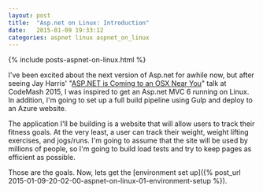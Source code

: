```yaml
---
layout: post
title:  "Asp.net on Linux: Introduction"
date:   2015-01-09 19:33:12
categories: aspnet linux aspnet_on_linux
---
```

{% include posts-aspnet-on-linux.html %}

I've been excited about the next version of Asp.net for awhile now, but after seeing Jay Harris' "[ASP.NET is Coming to an OSX Near You](http://www.codemash.org/session/asp-net-is-coming-to-an-osx-near-you/)" talk at CodeMash 2015, I was inspired to get an Asp.net MVC 6 running on Linux.  In addition, I'm going to set up a full build pipeline using Gulp and deploy to an Azure website.

The application I'll be building is a website that will allow users to track their fitness goals.  At the very least, a user can track their weight, weight lifting exercises, and jogs/runs.  I'm going to assume that the site will be used by millions of people, so I'm going to build load tests and try to keep pages as efficient as possible.

Those are the goals.  Now, lets get the [environment set up]({% post_url 2015-01-09-20-02-00-aspnet-on-linux-01-environment-setup %}).